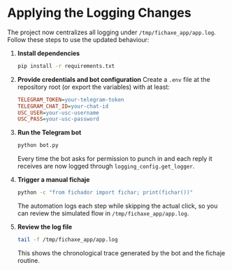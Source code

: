 # Applying the Logging Changes

The project now centralizes all logging under `/tmp/fichaxe_app/app.log`. Follow these steps to use the updated behaviour:

1. **Install dependencies**
   ```bash
   pip install -r requirements.txt
   ```

2. **Provide credentials and bot configuration**
   Create a `.env` file at the repository root (or export the variables) with at least:
   ```ini
   TELEGRAM_TOKEN=your-telegram-token
   TELEGRAM_CHAT_ID=your-chat-id
   USC_USER=your-usc-username
   USC_PASS=your-usc-password
   ```

3. **Run the Telegram bot**
   ```bash
   python bot.py
   ```
   Every time the bot asks for permission to punch in and each reply it receives are now logged through `logging_config.get_logger`.

4. **Trigger a manual fichaje**
   ```bash
   python -c "from fichador import fichar; print(fichar())"
   ```
   The automation logs each step while skipping the actual click, so you can review the simulated flow in `/tmp/fichaxe_app/app.log`.

5. **Review the log file**
   ```bash
   tail -f /tmp/fichaxe_app/app.log
   ```
   This shows the chronological trace generated by the bot and the fichaje routine.

